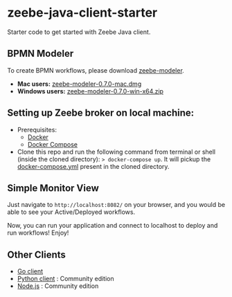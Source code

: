 # zeebe-java-client-starter
Starter code to get started with Zeebe Java client.

## BPMN Modeler
To create BPMN workflows, please download [zeebe-modeler](https://github.com/zeebe-io/zeebe-modeler/releases/tag/v0.8.0).
- **Mac users:** [zeebe-modeler-0.7.0-mac.dmg](https://github.com/zeebe-io/zeebe-modeler/releases/download/v0.8.0/zeebe-modeler-0.8.0-mac.dmg)
- **Windows users:** [zeebe-modeler-0.7.0-win-x64.zip](https://github.com/zeebe-io/zeebe-modeler/releases/download/v0.8.0/zeebe-modeler-0.8.0-win-x64.zip)

## Setting up Zeebe broker on local machine:
- Prerequisites:
  + [Docker](https://docs.docker.com/install/)
  + [Docker Compose](https://docs.docker.com/compose/install/)
- Clone this repo and run the following command from terminal or shell (inside the cloned directory): `> docker-compose up`. It will pickup the [docker-compose.yml](./docker-compose.yml) present in the cloned directory.

## Simple Monitor View
Just navigate to `http://localhost:8082/` on your browser, and you would be able to see your Active/Deployed workflows.

Now, you can run your application and connect to localhost to deploy and run workflows! Enjoy!

## Other Clients
- [Go client](https://github.com/zeebe-io/zeebe/tree/master/clients/go)
- [Python client](https://pypi.org/project/zeebe-grpc/) : Community edition
- [Node.js](https://github.com/CreditSenseAU/zeebe-client-node-js) : Community edition

